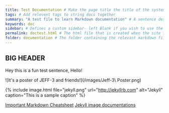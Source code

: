 ```yaml
---
title: Test Documentation # Make the page title the title of the system
tags: # Add relevent tags to string docs together
summary: "A test file to learn Markdown documentation" # A sentence describing the page
keywords: doc
sidebar: # Defines a custom sidebar- left Blank if you wish to use the default
permalink: doctest.html # The html file that is created when the site is compiled
folder: documentation # The folder containing the relevant markdown file
---
```



## BIG HEADER

Hey this is a fun test sentence, Hello!

![It's a poster of JEFF-3 and friends!](/images/Jeff-3\ Poster.png)

{% include image.html file="jekyll.png" url="http://jekyllrb.com" alt="Jekyll" caption="This is a sample caption" %}

[Important Markdown Cheatsheet](https://www.markdownguide.org/cheat-sheet/)
[Jekyll image documentations](https://idratherbewriting.com/documentation-theme-jekyll/mydoc_images.html)
